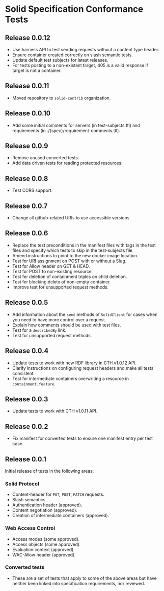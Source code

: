 # Solid Specification Conformance Tests

## Release 0.0.12
* Use harness API to test sending requests without a content type header.
* Ensure container created correctly on slash semantic tests.
* Update default test subjects for latest releases.
* For tests posting to a non-existent target, 405 is a valid response if target is not a container.

## Release 0.0.11
* Moved repository to `solid-contrib` organization.

## Release 0.0.10
* Add some initial comments for servers (in test-subjects.ttl) and requirements (in ./{spec}/requirement-comments.ttl).

## Release 0.0.9
* Remove unused converted tests.
* Add data driven tests for reading protected resources.

## Release 0.0.8
* Test CORS support.

## Release 0.0.7
* Change all github-related URIs to use accessible versions

## Release 0.0.6
* Replace the test preconditions in the manifest files with tags in the test files and specify which tests to skip in
 the test-subjects file.
* Amend instructions to point to the new docker image location.
* Test for URI assignment on POST with or without a Slug.
* Test for Allow header on GET & HEAD.
* Test for POST to non-existing resource.
* Test for deletion of containment triples on child deletion.
* Test for blocking delete of non-empty container.
* Improve test for unsupported request methods.

## Release 0.0.5
* Add information about the `send` methods of `SolidClient` for cases when you need to have more control over a request.
* Explain how comments should be used with test files.
* Test for a `describedBy` link.
* Test for unsupported request methods.

## Release 0.0.4
* Update tests to work with new RDF library in CTH v1.0.12 API.
* Clarify instructions on configuring request headers and make all tests consistent.
* Test for intermediate containers overwriting a resource in `containment.feature`.

## Release 0.0.3
* Update tests to work with CTH v1.0.11 API.

## Release 0.0.2
* Fix manifest for converted tests to ensure one manifest entry per test case.

## Release 0.0.1
Initial release of tests in the following areas:

### Solid Protocol
* Content-header for `PUT`, `POST`, `PATCH` requests.
* Slash semantics.
* Authentication header (approved).
* Content negotiation (approved).
* Creation of intermediate containers (approved).

### Web Access Control
* Access modes (some approved).
* Access objects (some approved).
* Evaluation context (approved).
* WAC-Allow header (approved).

### Converted tests
* These are a set of tests that apply to some of the above areas but have neither been linked into specification 
  requirements, nor reviewed. 